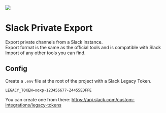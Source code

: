 ![](https://github.com/niicojs/slack-private-export/workflows/Build/badge.svg)

# Slack Private Export

Export private channels from a Slack instance.  
Export format is the same as the official tools and is compatible with Slack Import of any other tools you can find.  

## Config
Create a `.env` file at the root of the project with a Slack Legacy Token.
```
LEGACY_TOKEN=xoxp-123456677-Z4455EDFFE
```

You can create one from there: https://api.slack.com/custom-integrations/legacy-tokens
